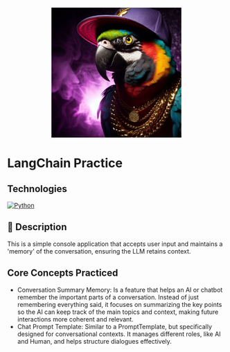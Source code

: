 <p align="center">
   <img src="https://github.com/AishaEvering/LangChain_Practice_Memory/blob/main/parrot.jpeg" alt="PyTorch Logo" width="auto" height="300">
</p>

# LangChain Practice

## Technologies
[![Python](https://img.shields.io/badge/python-3670A0?style=for-the-badge&logo=python&logoColor=ffdd54)](https://www.python.org/)

## 📃 Description

This is a simple console application that accepts user input and maintains a 'memory' of the conversation, ensuring the LLM retains context.

## Core Concepts Practiced
- Conversation Summary Memory: Is a feature that helps an AI or chatbot remember the important parts of a conversation. Instead of just remembering everything said, it focuses on summarizing the key points so the AI can keep track of the main topics and context, making future interactions more coherent and relevant.
- Chat Prompt Template: Similar to a PromptTemplate, but specifically designed for conversational contexts. It manages different roles, like AI and Human, and helps structure dialogues effectively.


